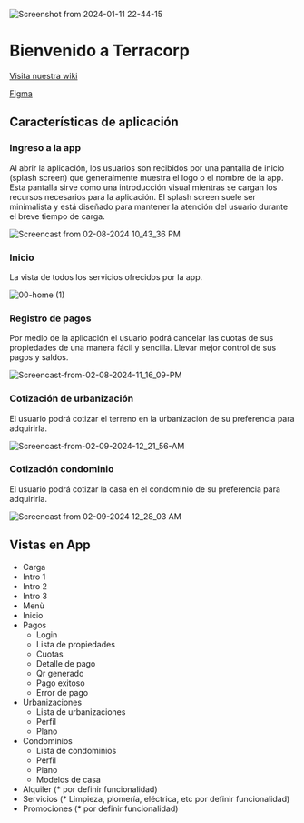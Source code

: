 ![Screenshot from 2024-01-11 22-44-15](https://github.com/Terracor-Bolivia/.github/assets/7370358/e05e167a-bb86-473b-837d-3317df14fc3d)

# Bienvenido a Terracorp

[Visita nuestra wiki](https://github.com/Terracor-Bolivia/.github/wiki/)

[Figma](https://www.figma.com/file/JN0jsdO9thzC03C1O1L0DA/Terracor?type=design&mode=design&t=DXA9L8wju3RCkw7G-0)

## Características de aplicación

### Ingreso a la app
Al abrir la aplicación, los usuarios son recibidos por una pantalla de inicio (splash screen) que generalmente muestra el logo o el nombre de la app. Esta pantalla sirve como una introducción visual mientras se cargan los recursos necesarios para la aplicación. El splash screen suele ser minimalista y está diseñado para mantener la atención del usuario durante el breve tiempo de carga.


![Screencast from 02-08-2024 10_43_36 PM](https://github.com/Terracor-Bolivia/.github/assets/72888760/a901328f-f556-418e-af8c-c700af4543bd)

### Inicio
La vista de todos los servicios ofrecidos por la app.

![00-home (1)](https://github.com/Terracor-Bolivia/.github/assets/72888760/ee0a571d-89b6-42a3-88c0-ea6088a94074)


### Registro de pagos
Por medio de la aplicación el usuario podrá cancelar las cuotas de sus propiedades de una manera fácil y sencilla. Llevar mejor control de sus pagos y saldos.

![Screencast-from-02-08-2024-11_16_09-PM](https://github.com/Terracor-Bolivia/.github/assets/72888760/75b379c8-0af1-4cde-907e-a1727dcea721)


### Cotización de urbanización
El usuario podrá cotizar el terreno en la urbanización de su preferencia para adquirirla.

![Screencast-from-02-09-2024-12_21_56-AM](https://github.com/Terracor-Bolivia/.github/assets/72888760/1cbe241c-767f-429c-91bf-dd921ba22310)


### Cotización condominio
El usuario podrá cotizar la casa en el condominio de su preferencia para adquirirla.

![Screencast from 02-09-2024 12_28_03 AM](https://github.com/Terracor-Bolivia/.github/assets/72888760/36f754bb-34d5-4bee-abe0-9dc7267edbf4)






## Vistas en App
- Carga
- Intro 1
- Intro 2
- Intro 3
- Menù
- Inicio
- Pagos
  - Login
  - Lista de propiedades
  - Cuotas
  - Detalle de pago
  - Qr generado
  - Pago exitoso
  - Error de pago
- Urbanizaciones
  - Lista de urbanizaciones
  - Perfil
  - Plano
- Condominios
  - Lista de condominios
  - Perfil
  - Plano
  - Modelos de casa
- Alquiler (* por definir funcionalidad)
- Servicios (* Limpieza, plomería, eléctrica, etc por definir funcionalidad)
- Promociones (* por definir funcionalidad)  
 





